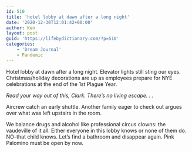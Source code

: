 ```yaml
---
id: 510
title: 'hotel lobby at dawn after a long night'
date: '2020-12-30T12:01:42+00:00'
author: Ken
layout: post
guid: 'https://lifebydictionary.com/?p=510'
categories:
    - 'Dream Journal'
    - Pandemic
---
```


Hotel lobby at dawn after a long night. Elevator lights still sting our eyes. Christmas/holiday decorations are up as employees prepare for NYE celebrations at the end of the 1st Plague Year.

*Read your way out of this, Clark. There’s no living escape. . .*

Aircrew catch an early shuttle. Another family eager to check out argues over what was left upstairs in the room.

We balance drugs and alcohol like professional circus clowns: the vaudeville of it all. Either everyone in this lobby knows or none of them do. NO–that child knows. Let’s find a bathroom and disappear again. Pink Palomino must be open by now.